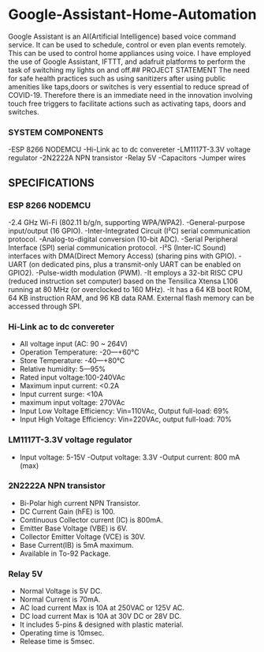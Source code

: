 # Google-Assistant-Home-Automation
Google Assistant is an AI(Artificial Intelligence) based voice command service. It can be used to schedule, control or even plan events remotely. This can be used to control home appliances using voice.  I have employed the use of Google Assistant, IFTTT, and adafruit platforms to perform the task of switching my lights on and off.## PROJECT STATEMENT
The need for safe health practices such as using sanitizers after using public amenities like taps,doors or switches is very essential to reduce  spread of COVID-19. Therefore there is an immediate need in the innovation involving touch free triggers to facilitate actions such as activating taps, doors and switches.

### SYSTEM COMPONENTS
-ESP 8266 NODEMCU
-Hi-Link ac to dc convereter
-LM1117T-3.3V voltage regulator
-2N2222A NPN transistor
-Relay 5V
-Capacitors
-Jumper wires

## SPECIFICATIONS
 ### ESP 8266 NODEMCU
   -2.4 GHz Wi-Fi (802.11 b/g/n, supporting WPA/WPA2).
   -General-purpose input/output (16 GPIO).
   -Inter-Integrated Circuit (I²C) serial communication protocol.
   -Analog-to-digital conversion (10-bit ADC).
   -Serial Peripheral Interface (SPI) serial communication protocol.
   -I²S (Inter-IC Sound) interfaces with DMA(Direct Memory Access) (sharing pins with GPIO).
   -UART (on dedicated pins, plus a transmit-only UART can be enabled on GPIO2).
   -Pulse-width modulation (PWM).
   -It employs a 32-bit RISC CPU (reduced instruction set computer) based on the Tensilica Xtensa L106 running at 80 MHz (or overclocked to 160 MHz).
   -It has a 64 KB boot ROM, 64 KB instruction RAM, and 96 KB data RAM. External flash memory can be accessed through SPI.

 ### Hi-Link ac to dc convereter
 - All voltage input (AC: 90 ~ 264V)
 - Operation Temperature: -20—+60°C
 - Store Temperature: -40—+80°C
 - Relative humidity: 5—95%
 - Rated input voltage:100-240VAc
 - Maximum input current: <0.2A
 - Input current surge: <10A
 - maximum input voltage: 270VAc
 - Input Low Voltage Efficiency: Vin=110VAc, Output full-load: 69%
 - Input High Voltage Efficiency: Vin=220VAc, output full-load: 70%

 ### LM1117T-3.3V voltage regulator
  - Input voltage: 5-15V
  -Output voltage: 3.3V
  -Output current: 800 mA (max)
  
 ### 2N2222A NPN transistor
 - Bi-Polar high current NPN Transistor.
 - DC Current Gain (hFE) is 100.
 - Continuous Collector current (IC) is 800mA.
 - Emitter Base Voltage (VBE) is 6V.
 - Collector Emitter Voltage (VCE) is 30V.
 - Base Current(IB) is 5mA maximum.
 - Available in To-92 Package.

 ### Relay 5V
 - Normal Voltage is 5V DC.
 - Normal Current is 70mA.
 - AC load current Max is 10A at 250VAC or 125V AC.
 - DC load current Max is 10A at 30V DC or 28V DC.
 - It includes 5-pins & designed with plastic material.
 - Operating time is 10msec.
 - Release time is 5msec.
